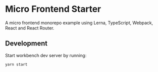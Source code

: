 # Micro Frontend Starter

A micro frontend monorepo example using Lerna, TypeScript, Webpack, React and React Router.

## Development

Start workbench dev server by running:

```
yarn start
```
